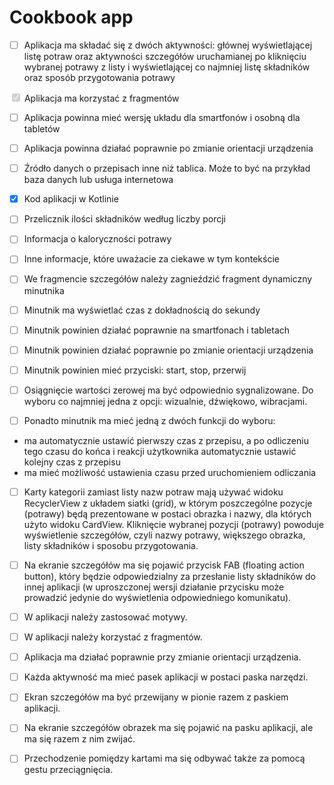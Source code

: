 # Cookbook app
- [ ] Aplikacja ma składać się z dwóch aktywności: głównej wyświetlającej listę potraw oraz aktywności szczegółów uruchamianej po kliknięciu wybranej potrawy z listy i wyświetlającej co najmniej listę składników oraz sposób przygotowania potrawy

<input type="checkbox" checked disabled /> Aplikacja ma korzystać z fragmentów 

- [ ] Aplikacja powinna mieć wersję układu dla smartfonów i osobną dla tabletów

- [ ] Aplikacja powinna działać poprawnie po zmianie orientacji urządzenia

- [ ] Źródło danych o przepisach inne niż tablica. Może to być na przykład baza danych lub usługa internetowa

- [x] Kod aplikacji w Kotlinie

- [ ] Przelicznik ilości składników według liczby porcji

- [ ] Informacja o kaloryczności potrawy

- [ ] Inne informacje, które uważacie za ciekawe w tym kontekście

- [ ] We fragmencie szczegółów należy zagnieździć fragment dynamiczny minutnika

- [ ] Minutnik ma wyświetlać czas z dokładnością do sekundy

- [ ] Minutnik powinien działać poprawnie na smartfonach i tabletach

- [ ] Minutnik powinien działać poprawnie po zmianie orientacji urządzenia

- [ ] Minutnik powinien mieć przyciski: start, stop, przerwij

- [ ] Osiągnięcie wartości zerowej ma być odpowiednio sygnalizowane. Do wyboru co najmniej jedna z opcji: wizualnie, dźwiękowo, wibracjami.

- [ ] Ponadto minutnik ma mieć jedną z dwóch funkcji do wyboru:
- ma automatycznie ustawić pierwszy czas z przepisu, a po odliczeniu tego czasu do końca i reakcji użytkownika automatycznie ustawić kolejny czas z przepisu
- ma mieć możliwość ustawienia czasu przed uruchomieniem odliczania

- [ ] Karty kategorii zamiast listy nazw potraw mają używać widoku RecyclerView z układem siatki (grid), w którym poszczególne pozycje (potrawy) będą prezentowane w postaci obrazka i nazwy, dla których użyto widoku CardView. Kliknięcie wybranej pozycji (potrawy) powoduje wyświetlenie szczegółów, czyli nazwy potrawy, większego obrazka, listy składników i sposobu przygotowania.

- [ ] Na ekranie szczegółów ma się pojawić przycisk FAB (floating action button), który będzie odpowiedzialny za przesłanie listy składników do innej aplikacji (w uproszczonej wersji działanie przycisku może prowadzić jedynie do wyświetlenia odpowiedniego komunikatu).

- [ ] W aplikacji należy zastosować motywy.

- [ ] W aplikacji należy korzystać z fragmentów.

- [ ] Aplikacja ma działać poprawnie przy zmianie orientacji urządzenia.

- [ ] Każda aktywność ma mieć pasek aplikacji w postaci paska narzędzi. 

- [ ] Ekran szczegółów ma być przewijany w pionie razem z paskiem aplikacji.

- [ ] Na ekranie szczegółów obrazek ma się pojawić na pasku aplikacji, ale ma się razem z nim zwijać.

- [ ] Przechodzenie pomiędzy kartami ma się odbywać także za pomocą gestu przeciągnięcia.


